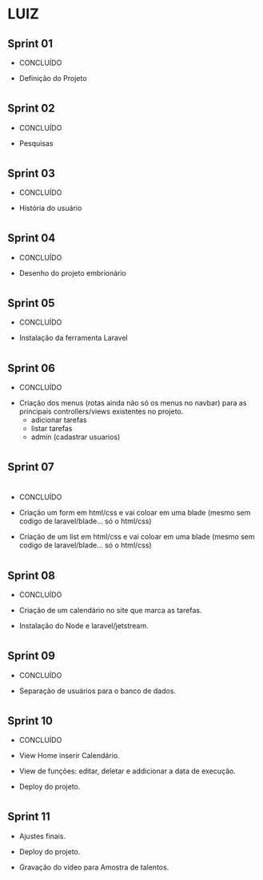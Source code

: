 # LUIZ

## Sprint 01

* CONCLUÍDO

- Definição do Projeto

# ############

## Sprint 02

* CONCLUÍDO

- Pesquisas

# ############

## Sprint 03

* CONCLUÍDO

- História do usuário

# ############

## Sprint 04

* CONCLUÍDO

- Desenho do projeto embrionário

# ############

## Sprint 05

* CONCLUÍDO

- Instalação da ferramenta Laravel 

# ############

## Sprint 06

* CONCLUÍDO

- Criação dos menus (rotas ainda não só os menus no navbar) para as principais controllers/views existentes no projeto. 
  - adicionar tarefas
  - listar tarefas 
  - admin (cadastrar usuarios) 

# ############

## Sprint 07

# ############

* CONCLUÍDO

- Criação um form em html/css e vai coloar em uma blade (mesmo sem codigo de laravel/blade... só o html/css)

- Criação de um list em html/css e vai coloar em uma blade (mesmo sem codigo de laravel/blade... só o html/css) 

# ############

## Sprint 08

* CONCLUÍDO

- Criação de um calendário no site que marca as tarefas. 

- Instalação do Node e laravel/jetstream.

# ############

## Sprint 09

* CONCLUÍDO

- Separação de usuários para o banco de dados.

# ############

## Sprint 10

* CONCLUÍDO

- View Home inserir Calendário.

- View de funções: editar, deletar e addicionar a data de execução. 

- Deploy do projeto.

# ############

## Sprint 11

- Ajustes finais.

- Deploy do projeto.

- Gravação do vídeo para Amostra de talentos.